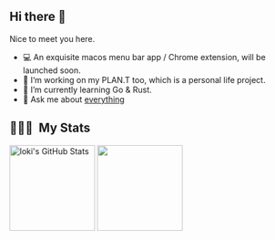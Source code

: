## Hi there 👋

Nice to meet you here.

- 💻 An exquisite macos menu bar app / Chrome extension, will be launched soon.
- 🚀 I‘m working on my PLAN.T too, which is a personal life project.
- 🌱 I’m currently learning Go & Rust.
- 💬 Ask me about [everything](https://github.com/WongLoki/Loki/issues)


## 👨🏻‍💻 &nbsp;My Stats

<div>
  <img height="150em" src="https://github-readme-stats.vercel.app/api?username=WongLoki&show_icons=true&layout=compact&hide=stars&count_private=true" alt="loki's GitHub Stats"/>
  <img height="150em" src="https://github-readme-stats.vercel.app/api/top-langs/?username=WongLoki&layout=compact&count_private=true&hide=html" />
</div>
